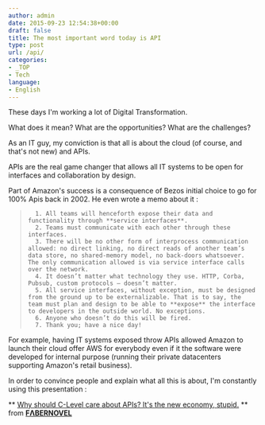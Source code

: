 ```yaml
---
author: admin
date: 2015-09-23 12:54:38+00:00
draft: false
title: The most important word today is API
type: post
url: /api/
categories:
- _TOP
- Tech
language:
- English
---
```


These days I'm working a lot of Digital Transformation.

What does it mean? What are the opportunities? What are the challenges?

As an IT guy, my conviction is that all is about the cloud (of course, and that's not new) and APIs.

APIs are the real game changer that allows all IT systems to be open for interfaces and collaboration by design.

Part of Amazon's success is a consequence of Bezos initial choice to go for 100% Apis back in 2002. He even wrote a memo about it :


<blockquote>

>
>
 	  1. All teams will henceforth expose their data and functionality through **service interfaces**.
 	  2. Teams must communicate with each other through these interfaces.
 	  3. There will be no other form of interprocess communication allowed: no direct linking, no direct reads of another team’s data store, no shared-memory model, no back-doors whatsoever. The only communication allowed is via service interface calls over the network.
 	  4. It doesn’t matter what technology they use. HTTP, Corba, Pubsub, custom protocols — doesn’t matter.
 	  5. All service interfaces, without exception, must be designed from the ground up to be externalizable. That is to say, the team must plan and design to be able to **expose** the interface to developers in the outside world. No exceptions.
 	  6. Anyone who doesn’t do this will be fired.
 	  7. Thank you; have a nice day!

</blockquote>


For example, having IT systems exposed throw APIs allowed Amazon to launch their cloud offer AWS for everybody even if it the software were developed for internal purpose (running their private datacenters supporting Amazon's retail business).

In order to convince people and explain what all this is about, I'm constantly using this presentation :


** [Why should C-Level care about APIs? It's the new economy, stupid.](//www.slideshare.net/faberNovel/why-shouldicareaboutap-is4) ** from **[FΛBERNOVEL](//www.slideshare.net/faberNovel)**

